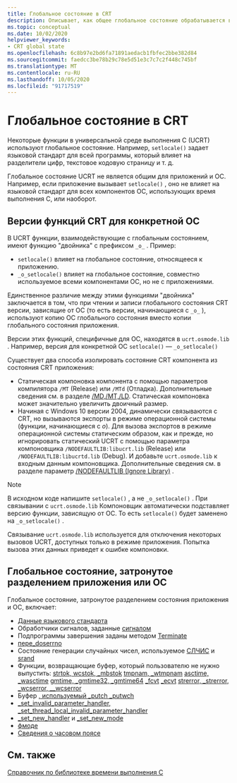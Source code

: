 ```yaml
---
title: Глобальное состояние в CRT
description: Описывает, как общее глобальное состояние обрабатывается в универсальной среде выполнения C (Майкрософт).
ms.topic: conceptual
ms.date: 10/02/2020
helpviewer_keywords:
- CRT global state
ms.openlocfilehash: 6c8b97e2bd6fa71891aedacb1fbfec2bbe382d84
ms.sourcegitcommit: faedcc3be78b29c78e5d51e3c7c7c2f448c745bf
ms.translationtype: MT
ms.contentlocale: ru-RU
ms.lasthandoff: 10/05/2020
ms.locfileid: "91717519"
---
```

# <a name="global-state-in-the-crt"></a>Глобальное состояние в CRT

Некоторые функции в универсальной среде выполнения C (UCRT) используют глобальное состояние. Например, `setlocale()` задает языковой стандарт для всей программы, который влияет на разделители цифр, текстовое кодовую страницу и т. д.

Глобальное состояние UCRT не является общим для приложений и ОС. Например, если приложение вызывает `setlocale()` , оно не влияет на языковой стандарт для всех компонентов ОС, использующих время выполнения C, или наоборот.

## <a name="os-specific-versions-of-crt-functions"></a>Версии функций CRT для конкретной ОС

В UCRT функции, взаимодействующие с глобальным состоянием, имеют функцию "двойника" с префиксом `_o_` . Пример:

- `setlocale()` влияет на глобальное состояние, относящееся к приложению.
- `_o_setlocale()` влияет на глобальное состояние, совместно используемое всеми компонентами ОС, но не с приложениями.

Единственное различие между этими функциями "двойника" заключается в том, что при чтении и записи глобального состояния CRT версии, зависящие от ОС (то есть версии, начинающиеся с `_o_` ), используют копию ОС глобального состояния вместо копии глобального состояния приложения.

Версии этих функций, специфичные для ОС, находятся в `ucrt.osmode.lib` . Например, версия для конкретной ОС `setlocale()` — `_o_setlocale()`

Существует два способа изолировать состояние CRT компонента из состояния CRT приложения:

- Статическая компоновка компонента с помощью параметров компилятора `/MT` (Release) или `/MTd` (Отладка). Дополнительные сведения см. в разделе [/MD,/MT,/LD](../build/reference/md-mt-ld-use-run-time-library.md). Статическая компоновка может значительно увеличить двоичный размер.
- Начиная с Windows 10 версии 2004, динамически связываются с CRT, но вызываются экспорты в режиме операционной системы (функции, начинающиеся с _o_). Для вызова экспортов в режиме операционной системы статическим образом, как и прежде, но игнорировать статический UCRT с помощью параметра компоновщика `/NODEFAULTLIB:libucrt.lib` (Release) или `/NODEFAULTLIB:libucrtd.lib` (Debug). И добавьте `ucrt.osmode.lib` к входным данным компоновщика. Дополнительные сведения см. в разделе параметр [/NODEFAULTLIB (Ignore Library)](../build/reference/nodefaultlib-ignore-libraries.md) .

> [!Note]
> В исходном коде напишите `setlocale()` , а не `_o_setlocale()` . При связывании с `ucrt.osmode.lib` Компоновщик автоматически подставляет версию функции, зависящую от ОС. То есть `setlocale()` будет заменено на `_o_setlocale()` .

Связывание `ucrt.osmode.lib` используется для отключения некоторых вызовов UCRT, доступных только в режиме приложения. Попытка вызова этих данных приведет к ошибке компоновки.

## <a name="global-state-affected-by-appos-separation"></a>Глобальное состояние, затронутое разделением приложения или ОС

Глобальное состояние, затронутое разделением состояния приложения и ОС, включает:

- [Данные языкового стандарта](locale.md)
- Обработчики сигналов, заданные [сигналом](reference/signal.md)
- Подпрограммы завершения заданы методом [Terminate](reference/set-terminate-crt.md)
- [пере_doserrno](errno-doserrno-sys-errlist-and-sys-nerr.md)
- Состояние генерации случайных чисел, используемое [СЛЧИС](reference/rand.md) и [srand](reference/srand.md)
- Функции, возвращающие буфер, который пользователю не нужно выпустить:   [strtok, wcstok, _mbstok](reference/strtok-strtok-l-wcstok-wcstok-l-mbstok-mbstok-l.md) [tmpnam, _wtmpnam](reference/tempnam-wtempnam-tmpnam-wtmpnam.md) [asctime, _wasctime](reference/asctime-wasctime.md) [gmtime, _gmtime32, _gmtime64](reference/gmtime-gmtime32-gmtime64.md) [_fcvt](reference/fcvt.md) [_ecvt](reference/ecvt.md) [strerror, _strerror, _wcserror, __wcserror](reference/strerror-strerror-wcserror-wcserror.md)
- Буфер [, используемый _putch _putwch](reference/putch-putwch.md)
- [_set_invalid_parameter_handler, _set_thread_local_invalid_parameter_handler](reference/set-invalid-parameter-handler-set-thread-local-invalid-parameter-handler.md)
- [_set_new_handler](reference/set-new-handler.md) и [_set_new_mode](reference/set-new-mode.md)
- [фмоде](text-and-binary-mode-file-i-o.md)
- [Сведения о часовом поясе](time-management.md)

## <a name="see-also"></a>См. также

[Справочник по библиотеке времени выполнения C](c-run-time-library-reference.md)
